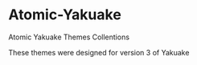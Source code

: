 # Atomic-Yakuake
Atomic Yakuake Themes Collentions

These themes were designed for version 3 of Yakuake
